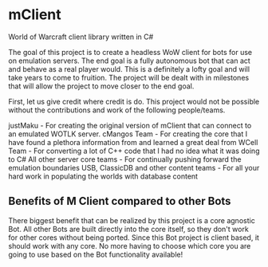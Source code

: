 # mClient
World of Warcraft client library written in C#

The goal of this project is to create a headless WoW client for bots for use on emulation servers. The end goal is a fully autonomous bot that can act and behave as a real player would. This is a definitely a lofty goal and will take years to come to fruition. The project will be dealt with in milestones that will allow the project to move closer to the end goal.

First, let us give credit where credit is do. This project would not be possible without the contributions 
and work of the following people/teams.

justMaku - For creating the original version of mClient that can connect to an emulated WOTLK server.
cMangos Team - For creating the core that I have found a plethora information from and learned a great deal from
WCell Team - For converting a lot of C++ code that I had no idea what it was doing to C#
All other server core teams - For continually pushing forward the emulation boundaries
USB, ClassicDB and other content teams - For all your hard work in populating the worlds with database content

## Benefits of M Client compared to other Bots

There biggest benefit that can be realized by this project is a core agnostic Bot. All other Bots are built directly into the core itself, so they don't work for other cores without being ported. Since this Bot project is client based, it should work with any core. No more having to choose which core you are going to use based on the Bot functionality available!
